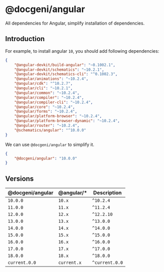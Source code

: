 # @docgeni/angular

All dependencies for Angular, simplify installation of dependencies.

## Introduction
For example, to install angular `10`, you should add following dependencies:

```json
{
    "@angular-devkit/build-angular": "~0.1002.1",
    "@angular-devkit/schematics": "~10.2.1",
    "@angular-devkit/schematics-cli": "^0.1002.3",
    "@angular/animations": "~10.2.4",
    "@angular/cdk": "^10.2.7",
    "@angular/cli": "~10.2.1",
    "@angular/common": "~10.2.4",
    "@angular/compiler": "~10.2.4",
    "@angular/compiler-cli": "~10.2.4",
    "@angular/core": "~10.2.4",
    "@angular/forms": "~10.2.4",
    "@angular/platform-browser": "~10.2.4",
    "@angular/platform-browser-dynamic": "~10.2.4",
    "@angular/router": "~10.2.4",
    "@schematics/angular": "^10.0.0"
}
```

We can use `@docgeni/angular` to simplify it.
```json
{
    "@docgeni/angular": "10.0.0"
}
```

## Versions

@docgeni/angular| @angular/* | Description
---| --- | --- 
`10.0.0`| `10.x` | `^10.2.4`
`11.0.0`| `11.x` | `^11.2.4`
`12.0.0`| `12.x` | `^12.2.10`
`13.0.0`| `13.x` | `^13.0.0`
`14.0.0`| `14.x` | `^14.0.0`
`15.0.0`| `15.x` | `^15.0.0`
`16.0.0`| `16.x` | `^16.0.0`
`17.0.0`| `17.x` | `^17.0.0`
`18.0.0`| `18.x` | `^18.0.0`
`current.0.0`| `current.x` | `^current.0.0`


